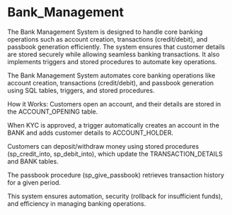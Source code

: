 # Bank_Management
The Bank Management System is designed to handle core banking operations such as account creation, transactions (credit/debit), and passbook generation efficiently. The system ensures that customer details are stored securely while allowing seamless banking transactions. It also implements triggers and stored procedures to automate key operations.

The Bank Management System automates core banking operations like account creation, transactions (credit/debit), and passbook generation using SQL tables, triggers, and stored procedures.

How it Works:
Customers open an account, and their details are stored in the ACCOUNT_OPENING table.

When KYC is approved, a trigger automatically creates an account in the BANK and adds customer details to ACCOUNT_HOLDER.

Customers can deposit/withdraw money using stored procedures (sp_credit_into, sp_debit_into), which update the TRANSACTION_DETAILS and BANK tables.

The passbook procedure (sp_give_passbook) retrieves transaction history for a given period.

This system ensures automation, security (rollback for insufficient funds), and efficiency in managing banking operations.
